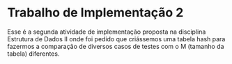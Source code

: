 # Trabalho de Implementação 2

Esse é a segunda atividade de implementação proposta na disciplina Estrutura de Dados II onde foi pedido que criássemos uma tabela hash para fazermos a comparação de diversos casos de testes com o M (tamanho da tabela) diferentes.